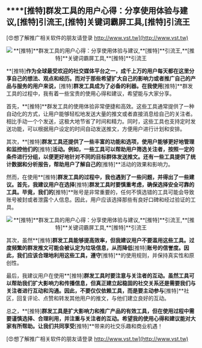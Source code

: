 ## ****[推特]**群发工具的用户心得：分享使用体验与建议,**[推特]**引流王,**[推特]**关键词霸屏工具,**[推特]**引流王**

[😍想了解推广相关软件的朋友请登录 http://www.vst.tw](http://www.vst.tw)

 <center><img src="https://vst.tw/MP4/tuiguang/png/2.png" alt="**[推特]**群发工具的用户心得：分享使用体验与建议,**[推特]**引流王,**[推特]**关键词霸屏工具,**[推特]**引流王"></center>

**[推特]**作为全球最受欢迎的社交媒体平台之一，成千上万的用户每天都在这里分享自己的想法、观点和经历。而对于那些希望扩大自己的影响力或者推广自己的产品与服务的用户来说，**[推特]**群发工具成为了必备的利器。在我使用**[推特]**群发工具的过程中，我有着一些宝贵的使用心得和建议，希望能与大家分享。

首先，**[推特]**群发工具的使用体验非常便捷和高效。这些工具通常提供了一种自动化的方式，让用户能够轻松地发送大量的推文或者直接消息给自己的关注者。相比手动一个个发送，这极大地节省了时间和精力。同时，这些工具也支持定时发送功能，可以根据用户设定的时间自动发送推文，方便用户进行计划和安排。

其次，**[推特]**群发工具还提供了一些丰富的功能和选项，使用户能够更好地管理和监控他们的**[推特]**活动。例如，一些工具可以帮助用户筛选关注者，按照一定的条件进行分组，以便更好地针对不同的目标群体发送推文。还有一些工具提供了统计数据和分析报告，帮助用户了解自己的**[推特]**活动的效果和影响力。

然而，在使用**[推特]**群发工具的过程中，我也遇到了一些问题，并得出了一些建议。首先，我建议用户在选择**[推特]**群发工具时要慎重考虑，确保选择安全可靠的工具。毕竟，我们的**[推特]**账号是非常重要的，任何不慎选错的工具可能会导致账号被封或者泄露个人信息。因此，用户应该选择那些有良好口碑和经过验证的工具。

 <center><img src="https://vst.tw/MP4/tuiguang/png/1.png" alt="**[推特]**群发工具的用户心得：分享使用体验与建议,**[推特]**引流王,**[推特]**关键词霸屏工具,**[推特]**引流王"></center>

其次，虽然**[推特]**群发工具能够提高效率，但我建议用户不要滥用这些工具。过度频繁的群发推文可能会被认定为垃圾信息，从而降低**[推特]**账号的信誉度。因此，我们应该合理地利用这些工具，遵守**[推特]**的使用规则，并保持真实性和原创性。

最后，我建议用户在使用**[推特]**群发工具时要注意与关注者的互动。虽然工具可以帮助我们扩大影响力和传播信息，但真正建立起稳固的社交关系还是需要我们与关注者进行互动和沟通。因此，不要仅仅依赖工具，而是要主动参与**[推特]**社区，回复评论、点赞和转发其他用户的推文，与他们建立良好的互动。

总之，**[推特]**群发工具是扩大影响力和推广产品的有效工具，但在使用过程中需要谨慎选择、合理利用，并注重与关注者的互动。希望我的使用心得和建议能对大家有所帮助。让我们共同享受**[推特]**带来的社交乐趣和商业机遇！

[😍想了解推广相关软件的朋友请登录 http://www.vst.tw](http://www.vst.tw)



